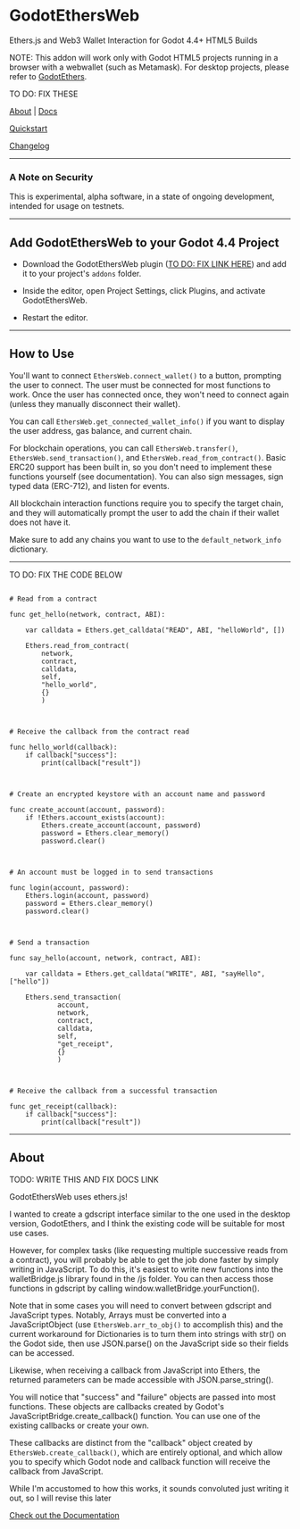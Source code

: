 # GodotEthersWeb
Ethers.js and Web3 Wallet Interaction for Godot 4.4+ HTML5 Builds

NOTE:
This addon will work only with Godot HTML5 projects running in a browser with a webwallet (such as Metamask).   For desktop projects, please refer to [GodotEthers](https://github.com/Cactoidal/GodotEthersV3).


TO DO:
FIX THESE

[About](https://github.com/Cactoidal/GodotEthersV3/blob/main/README.md#about) | [Docs](https://github.com/Cactoidal/GodotEthersV3/blob/main/DOCUMENTATION.md)

[Quickstart](https://github.com/Cactoidal/GodotEthersV3/blob/main/DOCUMENTATION.md#quickstart-1)

[Changelog](https://github.com/Cactoidal/GodotEthersV3/blob/main/CHANGELOG.md)

___

### A Note on Security

This is experimental, alpha software, in a state of ongoing development, intended for usage on testnets.  

___

## Add GodotEthersWeb to your Godot 4.4 Project

* Download the GodotEthersWeb plugin ([TO DO: FIX LINK HERE]()) and add it to your project's `addons` folder.

* Inside the editor, open Project Settings, click Plugins, and activate GodotEthersWeb.

* Restart the editor.
___

## How to Use

You'll want to connect `EthersWeb.connect_wallet()` to a button, prompting the user to connect.  The user must be connected for most functions to work.  Once the user has connected once, they won't need to connect again (unless they manually disconnect their wallet).  

You can call `EthersWeb.get_connected_wallet_info()` if you want to display the user address, gas balance, and current chain.

For blockchain operations, you can call `EthersWeb.transfer()`, `EthersWeb.send_transaction()`, and `EthersWeb.read_from_contract()`.  Basic ERC20 support has been built in, so you don't need to implement these functions yourself (see documentation).  You can also sign messages, sign typed data (ERC-712), and listen for events.

All blockchain interaction functions require you to specify the target chain, and they will automatically prompt the user to add the chain if their wallet does not have it.  

Make sure to add any chains you want to use to the `default_network_info` dictionary.

---

TO DO:
FIX THE CODE BELOW

```gdscript

# Read from a contract

func get_hello(network, contract, ABI):
	
	var calldata = Ethers.get_calldata("READ", ABI, "helloWorld", [])
		
	Ethers.read_from_contract(
		network, 
		contract, 
		calldata, 
		self, 
		"hello_world",
		{}
		)



# Receive the callback from the contract read

func hello_world(callback):
	if callback["success"]:
		print(callback["result"])



# Create an encrypted keystore with an account name and password

func create_account(account, password):
	if !Ethers.account_exists(account):
		Ethers.create_account(account, password)
		password = Ethers.clear_memory()
		password.clear()



# An account must be logged in to send transactions

func login(account, password):
	Ethers.login(account, password)
	password = Ethers.clear_memory()
	password.clear()



# Send a transaction

func say_hello(account, network, contract, ABI):
	
	var calldata = Ethers.get_calldata("WRITE", ABI, "sayHello", ["hello"])

	Ethers.send_transaction(
			account, 
			network, 
			contract, 
			calldata, 
			self, 
			"get_receipt", 
			{}
			)



# Receive the callback from a successful transaction

func get_receipt(callback):
	if callback["success"]:
		print(callback["result"])

```
___

## About

TODO:
WRITE THIS AND FIX DOCS LINK

GodotEthersWeb uses ethers.js!

I wanted to create a gdscript interface similar to the one used in the desktop version, GodotEthers, and I think the existing code will be suitable for most use cases.

However, for complex tasks (like requesting multiple successive reads from a contract), you will probably be able to get the job done faster by simply writing in JavaScript.  To do this, it's easiest to write new functions into the walletBridge.js library found in the /js folder.  You can then access those functions in gdscript by calling window.walletBridge.yourFunction().

Note that in some cases you will need to convert between gdscript and JavaScript types.  Notably, Arrays must be converted into a JavaScriptObject (use `EthersWeb.arr_to_obj()` to accomplish this) and the current workaround for Dictionaries is to turn them into strings with str() on the Godot side, then use JSON.parse() on the JavaScript side so their fields can be accessed.

Likewise, when receiving a callback from JavaScript into Ethers, the returned parameters can be made accessible with JSON.parse_string().

You will notice that "success" and "failure" objects are passed into most functions.  These objects are callbacks created by Godot's JavaScriptBridge.create_callback() function.  You can use one of the existing callbacks or create your own.

These callbacks are distinct from the "callback" object created by `EthersWeb.create_callback()`, which are entirely optional, and which allow you to specify which Godot node and callback function will receive the callback from JavaScript.

While I'm accustomed to how this works, it sounds convoluted just writing it out, so I will revise this later


[Check out the Documentation](https://github.com/Cactoidal/GodotEthersV3/blob/main/DOCUMENTATION.md)

